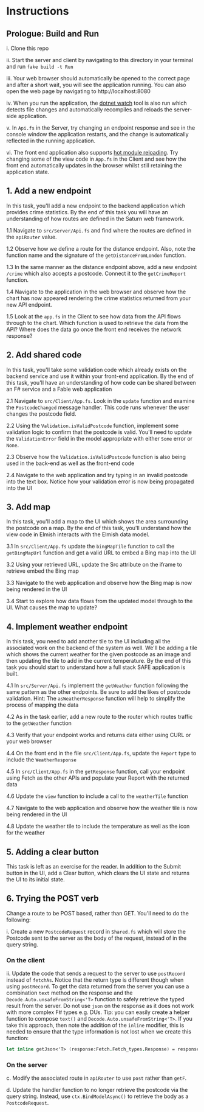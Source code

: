 # Instructions

## Prologue: Build and Run

i. Clone this repo

ii. Start the server and client by navigating to this directory in your terminal and run ```fake build -t Run```

iii. Your web browser should automatically be opened to the correct page and after a short wait, you will see the application running. You can also open the web page by navigating to http://localhost:8080

iv. When you run the application, the [dotnet watch](https://docs.microsoft.com/en-us/aspnet/core/tutorials/dotnet-watch) tool is also run which detects file changes and automatically recompiles and reloads the server-side application.

v. In `Api.fs` in the Server, try changing an endpoint response and see in the console window the application restarts, and the change is automatically reflected in the running application.

vi. The front end application also supports [hot module reloading](https://webpack.js.org/concepts/hot-module-replacement/). Try changing some of the view code in `App.fs` in the Client and see how the front end automatically updates in the browser whilst still retaining the application state.

## 1. Add a new endpoint

In this task, you'll add a new endpoint to the backend application which provides crime statistics. By the end of this task you will have an understanding of how routes are defined in the Saturn web framework.

1.1 Navigate to ```src/Server/Api.fs``` and find where the routes are defined in the `apiRouter` value.

1.2 Observe how we define a route for the distance endpoint. Also, note the function name and the signature of the ```getDistanceFromLondon``` function.

1.3 In the same manner as the distance endpoint above, add a new endpoint ```/crime``` which also accepts a postcode. Connect it to the ```getCrimeReport``` function.

1.4 Navigate to the application in the web browser and observe how the chart has now appeared rendering the crime statistics returned from your new API endpoint.

1.5 Look at the `app.fs` in the Client to see how data from the API flows through to the chart. Which function is used to retrieve the data from the API? Where does the data go once the front end receives the network response?

## 2. Add shared code

In this task, you'll take some validation code which already exists on the backend service and use it within your front-end application. By the end of this task, you'll have an understanding of how code can be shared between an F# service and a Fable web application

2.1 Navigate to ```src/Client/App.fs```. Look in the ```update``` function and examine the ```PostcodeChanged``` message handler. This code runs whenever the user changes the postcode field.

2.2 Using the ```Validation.isValidPostcode``` function, implement some validation logic to confirm that the postcode is valid. You'll need to update the ```ValidationError``` field in the model appropriate with either ```Some``` error or ```None```.

2.3 Observe how the ```Validation.isValidPostcode``` function is also being used in the back-end as well as the front-end code

2.4 Navigate to the web application and try typing in an invalid postcode into the text box. Notice how your validation error is now being propagated into the UI

## 3. Add map

In this task, you'll add a map to the UI which shows the area surrounding the postcode on a map. By the end of this task, you'll understand how the view code in Elmish interacts with the Elmish data model.

3.1 In ```src/Client/App.fs``` update the ```bingMapTile``` function to call the ```getBingMapUrl``` function and get a valid URL to embed a Bing map into the UI

3.2 Using your retrieved URL, update the Src attribute on the iframe to retrieve embed the Bing map

3.3 Navigate to the web application and observe how the Bing map is now being rendered in the UI

3.4 Start to explore how data flows from the updated model through to the UI. What causes the map to update?

## 4. Implement weather endpoint

In this task, you need to add another tile to the UI including all the associated work on the backend of the system as well. We'll be adding a tile which shows the current weather for the given postcode as an image and then updating the tile to add in the current temperature. By the end of this task you should start to understand how a full stack SAFE application is built.

4.1 In ```src/Server/Api.fs``` implement the ```getWeather``` function following the same pattern as the other endpoints. Be sure to add the likes of postcode validation. Hint: The ```asWeatherResponse``` function will help to simplify the process of mapping the data

4.2 As in the task earlier, add a new route to the router which routes traffic to the ```getWeather``` function

4.3 Verify that your endpoint works and returns data either using CURL or your web browser

4.4 On the front end in the file ```src/Client/App.fs```, update the ```Report``` type to include the ```WeatherResponse```

4.5 In ```src/Client/App.fs``` in the ```getResponse``` function, call your endpoint using Fetch as the other APIs and populate your Report with the returned data

4.6 Update the ```view``` function to include a call to the ```weatherTile``` function

4.7 Navigate to the web application and observe how the weather tile is now being rendered in the UI

4.8 Update the weather tile to include the temperature as well as the icon for the weather

## 5. Adding a clear button

This task is left as an exercise for the reader. In addition to the Submit button in the UI, add a Clear button, which clears the UI state and returns the UI to its initial state.

## 6. Trying the POST verb

Change a route to be POST based, rather than GET. You'll need to do the following:

i. Create a new ```PostcodeRequest``` record in ```Shared.fs``` which will store the Postcode sent to the server as the body of the request, instead of in the query string.

### On the client
ii. Update the code that sends a request to the server to use ```postRecord``` instead of ```fetchAs```. Notice that the return type is different though when using ```postRecord```. To get the data returned from the server you can use a combination ```text``` method on the response and the ```Decode.Auto.unsafeFromString<'T>``` function to safely retrieve the typed result from the server. Do not use ```json``` on the response as it does not work with more complex F# types e.g. DUs. Tip: you can easily create a helper function to compose ```text()``` and ```Decode.Auto.unsafeFromString<'T>```. If you take this approach, then note the addition of the ``inline`` modifier, this is needed to ensure that the type information is not lost when we create this function:

```fsharp
let inline getJson<'T> (response:Fetch.Fetch_types.Response) = response.text() |> Promise.map Decode.Auto.unsafeFromString<'T>
```


### On the server
c. Modify the associated route in ```apiRouter``` to use ```post``` rather than ```getF```.

d. Update the handler function to no longer retrieve the postcode via the query string. Instead, use ```ctx.BindModelAsync()``` to retrieve the body as a ```PostcodeRequest```.
